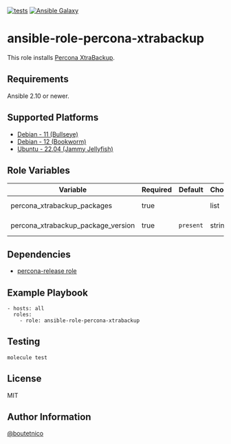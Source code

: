 [![tests](https://github.com/boutetnico/ansible-role-percona-xtrabackup/workflows/Test%20ansible%20role/badge.svg)](https://github.com/boutetnico/ansible-role-percona-xtrabackup/actions?query=workflow%3A%22Test+ansible+role%22)
[![Ansible Galaxy](https://img.shields.io/badge/galaxy-boutetnico.percona_xtrabackup-blue.svg)](https://galaxy.ansible.com/boutetnico/percona_xtrabackup)

ansible-role-percona-xtrabackup
============================

This role installs [Percona XtraBackup](https://docs.percona.com/percona-xtrabackup/innovation-release/).

Requirements
------------

Ansible 2.10 or newer.

Supported Platforms
-------------------

- [Debian - 11 (Bullseye)](https://wiki.debian.org/DebianBullseye)
- [Debian - 12 (Bookworm)](https://wiki.debian.org/DebianBookworm)
- [Ubuntu - 22.04 (Jammy Jellyfish)](http://releases.ubuntu.com/22.04/)

Role Variables
--------------

| Variable                           | Required | Default       | Choices   | Comments                                          |
|------------------------------------|----------|---------------|-----------|---------------------------------------------------|
| percona_xtrabackup_packages        | true     |               | list      | See `defaults/main.yml`.                          |
| percona_xtrabackup_package_version | true     | `present`     | string    | Use `latest` to update.                           |

Dependencies
------------

- [percona-release role](https://github.com/boutetnico/ansible-role-percona-release/)

Example Playbook
----------------

    - hosts: all
      roles:
        - role: ansible-role-percona-xtrabackup


Testing
-------

    molecule test

License
-------

MIT

Author Information
------------------

[@boutetnico](https://github.com/boutetnico)
